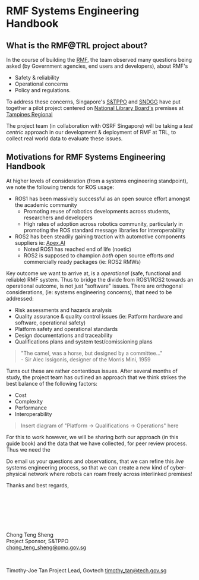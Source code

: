 # RMF Systems Engineering Handbook

## What is the RMF@TRL project about?
In the course of building the [RMF](https://osrf.github.io/ros2multirobotbook/intro.html), the team observed many questions being asked 
(by Government agencies, end users and developers), about RMF's 
- Safety & reliability
- Operational concerns 
- Policy and regulations.

To address these concerns, Singapore's [S&TPPO](https://www.sgdi.gov.sg/ministries/pmo/departments/stppo) and [SNDGG](https://www.smartnation.gov.sg/about-smart-nation/sndgg)
have put together a pilot project centered on [National Library Board's](https://www.nlb.gov.sg/) premises at 
[Tampines Regional](https://www.nlb.gov.sg/VisitUs/BranchDetails/tabid/140/bid/335/Default.aspx?branch=Tampines+Regional+Library)

The project team (in collaboration with OSRF Singapore) will be taking a *test centric* approach in our development & deployment of RMF at TRL, to collect real world data to evaluate these issues.


## Motivations for RMF Systems Engineering Handbook
At higher levels of consideration (from a systems engineering standpoint), we note the following trends for ROS usage:
- ROS1 has been massively successful as an open source effort amongst the academic community
	- Promoting reuse of robotics developments across students, researchers and developers
	- High rates of adoption across robotics community, particularly in promoting the ROS standard message libraries for interoperability
- ROS2 has been steadily gaining traction with automotive components suppliers ie: [Apex.AI](https://www.apex.ai/)
	- Noted ROS1 has reached end of life (noetic)
	- ROS2 is supposed to champion *both* open source efforts *and* commercially ready packages (ie: ROS2 RMWs)

Key outcome we want to arrive at, is a *operational* (safe, functional and reliable) RMF system. 
Thus to bridge the divide from ROS1/ROS2 towards an operational outcome, is not just "software" issues.
There are orthogonal considerations, (ie: systems engineering concerns), that need to be addressed:
- Risk assessments and hazards analysis
- Quality assurance & quality control issues (ie: Patform hardware and software, operational safety)
- Platform safety and operational standards
- Design documentations and traceability
- Qualifications plans and system test/comissioning plans


>"The camel, was a horse, but designed by a committee..." <br> - Sir Alec Issigonis, designer of the Morris Mini, 1959

Turns out these are rather contentious issues.
After several months of study, the project team has outlined an approach that we think strikes the best balance of the following factors:
- Cost
- Complexity
- Performance
- Interoperability

> Insert diagram of "Platform -> Qualifications -> Operations" here

For this to work however, we will be sharing both our approach (in this guide book) and the data that we have collected, for peer review process. Thus we need the 

Do email us your questions and observations, that we can refine this *live* systems engineering process, so that we can create a new kind of cyber-physical network where
robots can roam freely across interlinked premises!

Thanks and best regards,  
<br> <br> <br> <br> <br> <br>


Chong Teng Sheng  
Project Sponsor, S&TPPO  
<chong_teng_sheng@pmo.gov.sg>

<br>

Timothy-Joe Tan 
Project Lead, Govtech
<timothy_tan@tech.gov.sg>



